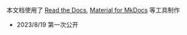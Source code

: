 本文档使用了 [Read the Docs](https://readthedocs.org/), [Material for MkDocs](https://squidfunk.github.io/mkdocs-material/) 等工具制作   

- 2023/8/19 第一次公开
